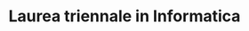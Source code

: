 ---
sort: 4
emoji: 🎓
title: Laurea triennale in Informatica
time: Marzo 2021
description: Pariatur exercitation nostrud Lorem voluptate.
---